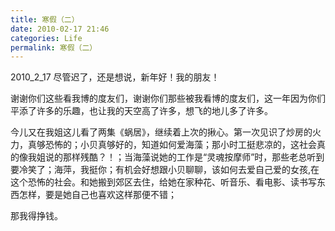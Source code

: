 ```yaml
---
title: 寒假（二）
date: 2010-02-17 21:46
categories: Life
permalink: 寒假（二）
---
```


2010_2_17
尽管迟了，还是想说，新年好！我的朋友！

谢谢你们这些看我博的度友们，谢谢你们那些被我看博的度友们，这一年因为你们平添了许多的乐趣，也让我的天空高了许多，想飞的地儿多了许多。

今儿又在我姐这儿看了两集《蜗居》，继续着上次的揪心。第一次见识了炒房的火力，真够恐怖的；小贝真够好的，知道如何爱海藻；那小时工挺悲凉的，这社会真的像我姐说的那样残酷？！；当海藻说她的工作是“灵魂按摩师”时，那些老总听到要冷笑了；海萍，我挺你；有机会好想跟小贝聊聊，该如何去爱自己爱的女孩,在这个恐怖的社会。和她搬到郊区去住，给她在家种花、听音乐、看电影、读书写东西怎样，要是她自己也喜欢这样那便不错；

那我得挣钱。